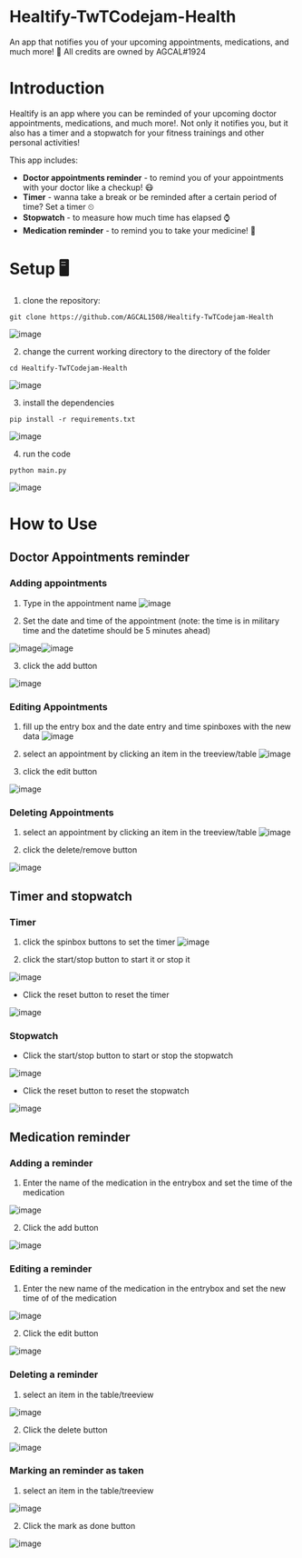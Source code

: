# Healtify-TwTCodejam-Health
An app that notifies you of your upcoming appointments, medications, and much more! 🔔 
All credits are owned by AGCAL#1924

# Introduction 
Healtify is an app where you can be reminded of your upcoming doctor appointments, medications, and much more!.  Not only it notifies you, but it also has a timer and a stopwatch for your fitness trainings and other personal activities!

This app includes:
- **Doctor appointments reminder** - to remind you of your appointments with your doctor like a checkup! 😷 
- **Timer** - wanna take a break or be reminded after a certain period of time? Set a timer ⏲ 
- **Stopwatch** - to measure how much time has elapsed ⌚ 
- **Medication reminder** - to remind you to take your medicine! 💊 

# Setup 🖥 
1. clone the repository: 
```
git clone https://github.com/AGCAL1508/Healtify-TwTCodejam-Health
```
![image](https://user-images.githubusercontent.com/83540978/132639931-a8ae5022-38ba-436a-baf3-c153e88e5f02.png)

2. change the current working directory to the directory of the folder
```
cd Healtify-TwTCodejam-Health
```
![image](https://user-images.githubusercontent.com/83540978/132639990-0522aad2-fec0-4a4d-ba88-232c6e50f42c.png)

3. install the dependencies
```
pip install -r requirements.txt
```
![image](https://user-images.githubusercontent.com/83540978/132640462-fd897c1c-950e-44b1-8866-b7ebf591c271.png)

4. run the code
```
python main.py
```
![image](https://user-images.githubusercontent.com/83540978/132640559-71d66392-68f4-4a7f-bb62-8786eb24b6a3.png)

# How to Use
## Doctor Appointments reminder
### Adding appointments
1. Type in the appointment name
![image](https://user-images.githubusercontent.com/83540978/132641487-d3b57682-d510-4600-bc75-636127fc5419.png)

2. Set the date and time of the appointment (note: the time is in military time and the datetime should be 5 minutes ahead)

![image](https://user-images.githubusercontent.com/83540978/132641614-f77eb419-fa30-4984-adf4-230c156c7c40.png)![image](https://user-images.githubusercontent.com/83540978/132641701-df52aaa7-5a39-4539-9ecb-9f4e08ff8de5.png)

3. click the add button

![image](https://user-images.githubusercontent.com/83540978/132642041-48120b6c-66a5-4651-a89a-bd320c08e4d6.png)

### Editing Appointments
1. fill up the entry box and the date entry and time spinboxes with the new data 
![image](https://user-images.githubusercontent.com/83540978/132642679-a820246b-2677-4ada-b6ac-5553f63cdc2a.png)

2. select an appointment by clicking an item in the treeview/table
![image](https://user-images.githubusercontent.com/83540978/132642708-9f5ca4df-a441-478e-bd0a-c2e1ea65cbb6.png)

3. click the edit button

![image](https://user-images.githubusercontent.com/83540978/132642848-fc887225-085c-4526-a5d2-6c379059c335.png)

### Deleting Appointments
1. select an appointment by clicking an item in the treeview/table
![image](https://user-images.githubusercontent.com/83540978/132642708-9f5ca4df-a441-478e-bd0a-c2e1ea65cbb6.png)

2. click the delete/remove button

![image](https://user-images.githubusercontent.com/83540978/132643117-0d24bbca-f810-4752-a1be-497dd087c69d.png)

## Timer and stopwatch
### Timer
1. click the spinbox buttons to set the timer
![image](https://user-images.githubusercontent.com/83540978/132643477-30ba5ea6-9036-49fc-bcc3-fc3cf3d7d26d.png)

2. click the start/stop button to start it or stop it

![image](https://user-images.githubusercontent.com/83540978/132643606-4ebdbe52-17bf-4612-89b1-b300f45a33de.png)

- Click the reset button to reset the timer

![image](https://user-images.githubusercontent.com/83540978/132643714-b467ad36-720d-4ffe-8c22-ccbd14932b00.png)

### Stopwatch

- Click the start/stop button to start or stop the stopwatch

![image](https://user-images.githubusercontent.com/83540978/132643851-379199a9-3321-4f3f-bb8e-87e755dbf9c5.png)

- Click the reset button to reset the stopwatch

![image](https://user-images.githubusercontent.com/83540978/132643975-640f2367-0ead-41f8-917e-c562daced76a.png)

## Medication reminder

### Adding a reminder
1. Enter the name of the medication in the entrybox and set the time of the medication

![image](https://user-images.githubusercontent.com/83540978/132646861-a5d2e088-2bbe-4973-8dad-3b7c10624851.png)

2. Click the add button

![image](https://user-images.githubusercontent.com/83540978/132646963-1705e400-c1fc-40cb-bac9-9206649e1704.png)

### Editing a reminder
1. Enter the new name of the medication in the entrybox and set the new time of of the medication

![image](https://user-images.githubusercontent.com/83540978/132647153-1916d5d2-68c0-4244-9bf1-9c9c6eb73c3f.png)

2. Click the edit button

![image](https://user-images.githubusercontent.com/83540978/132647244-75ab527e-fce8-4cc5-a8ab-87d848c18f95.png)

### Deleting a reminder

1. select an item in the table/treeview

![image](https://user-images.githubusercontent.com/83540978/132648044-a09ead3e-fe3a-4a7e-b4c9-040f73b6faeb.png)

2. Click the delete button

![image](https://user-images.githubusercontent.com/83540978/132648102-1a939a5a-1178-43d1-8d78-64798e2dfe40.png)

### Marking an reminder as taken
1. select an item in the table/treeview

![image](https://user-images.githubusercontent.com/83540978/132648044-a09ead3e-fe3a-4a7e-b4c9-040f73b6faeb.png)

2. Click the mark as done button

![image](https://user-images.githubusercontent.com/83540978/132648316-fcc9662b-f7dd-4b82-8fbe-0764e570cb69.png)
